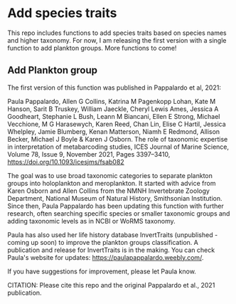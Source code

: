 # Add species traits

This repo includes functions to add species traits based on species names and higher taxonomy. For now, I am releasing the first version with a single function to add plankton groups. More functions to come!

## Add Plankton group

The first version of this function was published in Pappalardo et al, 2021:

Paula Pappalardo, Allen G Collins, Katrina M Pagenkopp Lohan, Kate M Hanson, Sarit B Truskey, William Jaeckle, Cheryl Lewis Ames, Jessica A Goodheart, Stephanie L Bush, Leann M Biancani, Ellen E Strong, Michael Vecchione, M G Harasewych, Karen Reed, Chan Lin, Elise C Hartil, Jessica Whelpley, Jamie Blumberg, Kenan Matterson, Niamh E Redmond, Allison Becker, Michael J Boyle & Karen J Osborn. The role of taxonomic expertise in interpretation of metabarcoding studies, ICES Journal of Marine Science, Volume 78, Issue 9, November 2021, Pages 3397–3410, https://doi.org/10.1093/icesjms/fsab082

The goal was to use broad taxonomic categories to separate plankton groups into holoplankton and meroplankton. It started with advice from Karen Osborn and Allen Collins from the NMNH Invertebrate Zoology Department, National Museum of Natural History, Smithsonian Institution. Since then, Paula Pappalardo has been updating this function with further research, often searching specific species or smaller taxonomic groups and adding taxonomic levels as in NCBI or WoRMS taxonomy.

Paula has also used her life history database InvertTraits (unpublished - coming up soon) to improve the plankton groups classification. A publication and release for InvertTraits is in the making. You can check Paula's website for updates: https://paulapappalardo.weebly.com/.

If you have suggestions for improvement, please let Paula know.

CITATION: Please cite this repo and the original Pappalardo et al., 2021 publication.


